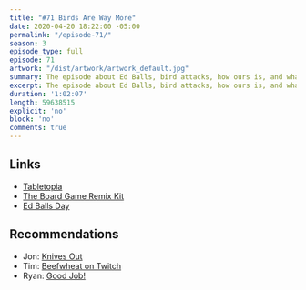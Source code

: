 ```yaml
---
title: "#71 Birds Are Way More"
date: 2020-04-20 18:22:00 -05:00
permalink: "/episode-71/"
season: 3
episode_type: full
episode: 71
artwork: "/dist/artwork/artwork_default.jpg"
summary: The episode about Ed Balls, bird attacks, how ours is, and whatever.
excerpt: The episode about Ed Balls, bird attacks, how ours is, and whatever.
duration: '1:02:07'
length: 59638515
explicit: 'no'
block: 'no'
comments: true
---
```


## Links
- [Tabletopia](https://tabletopia.com/)
- [The Board Game Remix Kit](https://bgrk.itch.io/)
- [Ed Balls Day](https://knowyourmeme.com/memes/ed-balls)

## Recommendations
- Jon: [Knives Out](https://knivesout.movie)
- Tim: [Beefwheat on Twitch](https://www.twitch.tv/beefwheat)
- Ryan: [Good Job!](https://www.nintendo.com/games/detail/good-job-switch/)
